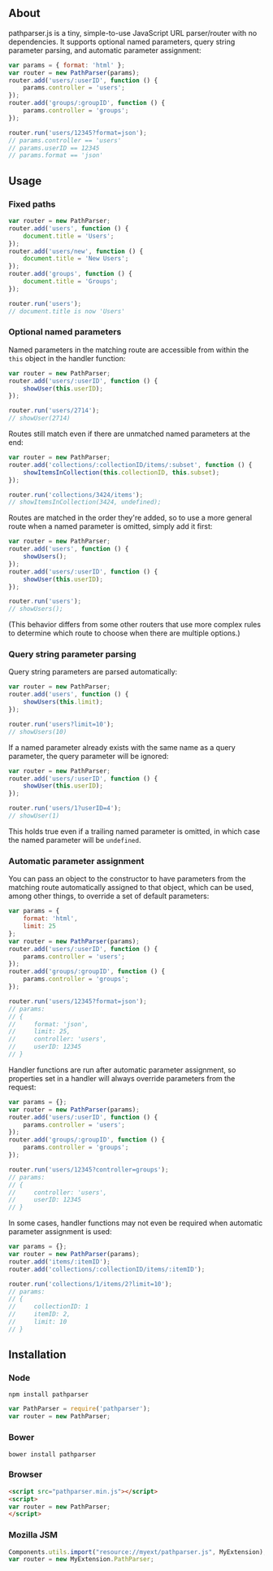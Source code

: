 ## About

pathparser.js is a tiny, simple-to-use JavaScript URL parser/router with no dependencies. It supports optional named parameters, query string parameter parsing, and automatic parameter assignment:

```javascript
var params = { format: 'html' };
var router = new PathParser(params);
router.add('users/:userID', function () {
    params.controller = 'users';
});
router.add('groups/:groupID', function () {
    params.controller = 'groups';
});

router.run('users/12345?format=json');
// params.controller == 'users'
// params.userID == 12345
// params.format == 'json'
```


## Usage

### Fixed paths

```javascript
var router = new PathParser;
router.add('users', function () {
    document.title = 'Users';
});
router.add('users/new', function () {
    document.title = 'New Users';
});
router.add('groups', function () {
    document.title = 'Groups';
});

router.run('users');
// document.title is now 'Users'
```

### Optional named parameters

Named parameters in the matching route are accessible from within the ```this``` object in the handler function:

```javascript
var router = new PathParser;
router.add('users/:userID', function () {
    showUser(this.userID);
});

router.run('users/2714');
// showUser(2714)
```

Routes still match even if there are unmatched named parameters at the end:

```javascript
var router = new PathParser;
router.add('collections/:collectionID/items/:subset', function () {
    showItemsInCollection(this.collectionID, this.subset);
});

router.run('collections/3424/items');
// showItemsInCollection(3424, undefined);
```

Routes are matched in the order they're added, so to use a more general route when a named parameter is omitted, simply add it first:

```javascript
var router = new PathParser;
router.add('users', function () {
    showUsers();
});
router.add('users/:userID', function () {
    showUser(this.userID);
});

router.run('users');
// showUsers();
```
(This behavior differs from some other routers that use more complex rules to determine which route to choose when there are multiple options.)

### Query string parameter parsing

Query string parameters are parsed automatically:

```javascript
var router = new PathParser;
router.add('users', function () {
    showUsers(this.limit);
});

router.run('users?limit=10');
// showUsers(10)
```

If a named parameter already exists with the same name as a query parameter, the query parameter will be ignored:

```javascript
var router = new PathParser;
router.add('users/:userID', function () {
    showUser(this.userID);
});

router.run('users/1?userID=4');
// showUser(1)
```

This holds true even if a trailing named parameter is omitted, in which case the named parameter will be ```undefined```.

### Automatic parameter assignment

You can pass an object to the constructor to have parameters from the matching route automatically assigned to that object, which can be used, among other things, to override a set of default parameters:

```javascript
var params = {
    format: 'html',
    limit: 25
};
var router = new PathParser(params);
router.add('users/:userID', function () {
    params.controller = 'users';
});
router.add('groups/:groupID', function () {
    params.controller = 'groups';
});

router.run('users/12345?format=json');
// params:
// {
//     format: 'json',
//     limit: 25,
//     controller: 'users',
//     userID: 12345
// }
```

Handler functions are run after automatic parameter assignment, so properties set in a handler will always override parameters from the request:

```javascript
var params = {};
var router = new PathParser(params);
router.add('users/:userID', function () {
    params.controller = 'users';
});
router.add('groups/:groupID', function () {
    params.controller = 'groups';
});

router.run('users/12345?controller=groups');
// params:
// {
//     controller: 'users',
//     userID: 12345
// }
```

In some cases, handler functions may not even be required when automatic parameter assignment is used:

```javascript
var params = {};
var router = new PathParser(params);
router.add('items/:itemID');
router.add('collections/:collectionID/items/:itemID');

router.run('collections/1/items/2?limit=10');
// params:
// {
//     collectionID: 1
//     itemID: 2,
//     limit: 10
// }
```

## Installation

### Node

```
npm install pathparser
```

```javascript
var PathParser = require('pathparser');
var router = new PathParser;
```

### Bower

```
bower install pathparser
```

### Browser

```html
<script src="pathparser.min.js"></script>
<script>
var router = new PathParser;
</script>
```

### Mozilla JSM

```javascript
Components.utils.import("resource://myext/pathparser.js", MyExtension);
var router = new MyExtension.PathParser;
```
